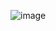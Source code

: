 ![image](https://user-images.githubusercontent.com/1982225/64674047-5f8c0580-d48d-11e9-90bc-5a391c438475.png)
